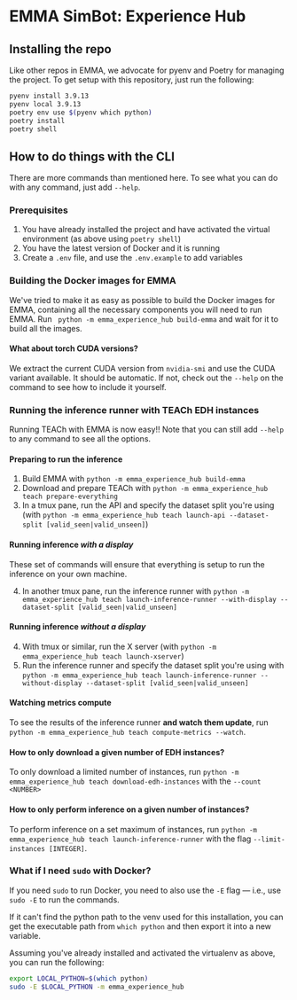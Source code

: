 # EMMA SimBot: Experience Hub

## Installing the repo

Like other repos in EMMA, we advocate for pyenv and Poetry for managing the project. To get setup with this repository, just run the following:

```bash
pyenv install 3.9.13
pyenv local 3.9.13
poetry env use $(pyenv which python)
poetry install
poetry shell
```

## How to do things with the CLI

There are more commands than mentioned here. To see what you can do with any command, just add `--help`.

### Prerequisites

1. You have already installed the project and have activated the virtual environment (as above using `poetry shell`)
1. You have the latest version of Docker and it is running
1. Create a `.env` file, and use the `.env.example` to add variables

### Building the Docker images for EMMA

We've tried to make it as easy as possible to build the Docker images for EMMA, containing all the necessary components you will need to run EMMA. Run ` python -m emma_experience_hub build-emma` and wait for it to build all the images.

#### What about torch CUDA versions?

We extract the current CUDA version from `nvidia-smi` and use the CUDA variant available. It should be automatic. If not, check out the `--help` on the command to see how to include it yourself.

### Running the inference runner with TEACh EDH instances

Running TEACh with EMMA is now easy!! Note that you can still add `--help` to any command to see all the options.

#### Preparing to run the inference

1. Build EMMA with `python -m emma_experience_hub build-emma`
2. Download and prepare TEACh with `python -m emma_experience_hub teach prepare-everything`
3. In a tmux pane, run the API and specify the dataset split you're using (with `python -m emma_experience_hub teach launch-api --dataset-split [valid_seen|valid_unseen]`)

#### Running inference _with a display_

These set of commands will ensure that everything is setup to run the inference on your own machine.

4. In another tmux pane, run the inference runner with `python -m emma_experience_hub teach launch-inference-runner --with-display --dataset-split [valid_seen|valid_unseen]`

#### Running inference _without a display_

4. With tmux or similar, run the X server (with `python -m emma_experience_hub teach launch-xserver`)
5. Run the inference runner and specify the dataset split you're using with `python -m emma_experience_hub teach launch-inference-runner --without-display --dataset-split [valid_seen|valid_unseen]`

#### Watching metrics compute

To see the results of the inference runner **and watch them update**, run `python -m emma_experience_hub teach compute-metrics --watch`.

#### How to only download a given number of EDH instances?

To only download a limited number of instances, run `python -m emma_experience_hub teach download-edh-instances` with the `--count <NUMBER>`

#### How to only perform inference on a given number of instances?

To perform inference on a set maximum of instances, run `python -m emma_experience_hub teach launch-inference-runner` with the flag `--limit-instances [INTEGER]`.

### What if I need `sudo` with Docker?

If you need `sudo` to run Docker, you need to also use the `-E` flag — i.e., use `sudo -E` to run the commands.

If it can't find the python path to the venv used for this installation, you can get the executable path from `which python` and then export it into a new variable.

Assuming you've already installed and activated the virtualenv as above, you can run the following:

```bash
export LOCAL_PYTHON=$(which python)
sudo -E $LOCAL_PYTHON -m emma_experience_hub
```
